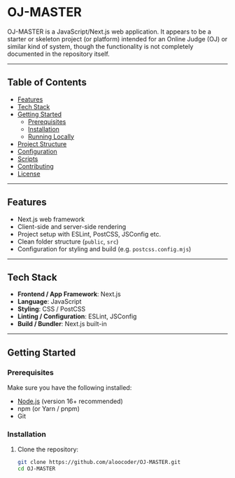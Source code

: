 # OJ-MASTER

OJ-MASTER is a JavaScript/Next.js web application. It appears to be a starter or skeleton project (or platform) intended for an Online Judge (OJ) or similar kind of system, though the functionality is not completely documented in the repository itself.

---

## Table of Contents

- [Features](#features)  
- [Tech Stack](#tech-stack)  
- [Getting Started](#getting-started)  
  - [Prerequisites](#prerequisites)  
  - [Installation](#installation)  
  - [Running Locally](#running-locally)  
- [Project Structure](#project-structure)  
- [Configuration](#configuration)  
- [Scripts](#scripts)  
- [Contributing](#contributing)  
- [License](#license)  

---

## Features


- Next.js web framework  
- Client-side and server-side rendering  
- Project setup with ESLint, PostCSS, JSConfig etc.  
- Clean folder structure (`public`, `src`)  
- Configuration for styling and build (e.g. `postcss.config.mjs`)  

---

## Tech Stack

- **Frontend / App Framework**: Next.js  
- **Language**: JavaScript  
- **Styling**: CSS / PostCSS  
- **Linting / Configuration**: ESLint, JSConfig  
- **Build / Bundler**: Next.js built-in  

---

## Getting Started

### Prerequisites

Make sure you have the following installed:

- [Node.js](https://nodejs.org/) (version 16+ recommended)  
- npm (or Yarn / pnpm)  
- Git  

### Installation

1. Clone the repository:

   ```bash
   git clone https://github.com/aloocoder/OJ-MASTER.git
   cd OJ-MASTER
